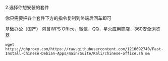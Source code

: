 2.选择你想安装的套件

你只需要把各个套件下方的指令复制到终端后回车即可

基础办公（国产） 包含WPS Office，微信，QQ，星火应用商店，360安全浏览器

`wget https://ghproxy.com/https://raw.githubusercontent.com/1216692740/Fast-Install-Chinese-Debian-Apps/main/Suite/Kali/chinese-office.sh && `